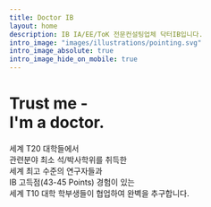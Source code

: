 ```yaml
---
title: Doctor IB
layout: home
description: IB IA/EE/ToK 전문컨설팅업체 닥터IB입니다.
intro_image: "images/illustrations/pointing.svg"
intro_image_absolute: true
intro_image_hide_on_mobile: true
---
```


# Trust me - <br/> I'm a doctor.

세계 T20 대학들에서 <br> 관련분야 최소 석/박사학위를 취득한  <br/>세계 최고 수준의 연구자들과 <br/> IB 고득점(43-45 Points) 경험이 있는 <br> 세계 T10 대학 학부생들이 협업하여 완벽을 추구합니다.
